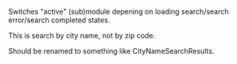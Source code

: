 Switches "active" (sub)module depening on loading search/search error/search completed states.

This is search by city name, not by zip code.

Should be renamed to something like CityNameSearchResults.
